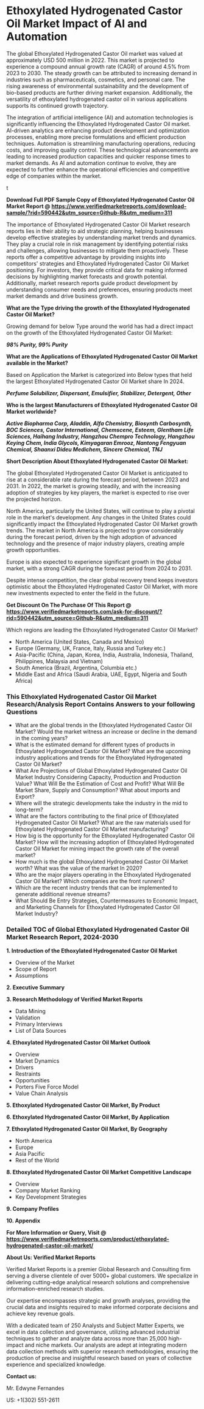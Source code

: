 <meta name="title" content="Global  Ethoxylated Hydrogenated Castor Oil Market Impact of AI and Automation"><meta name="description" content="  The global Ethoxylated Hydrogenated Castor Oil market was valued at approximately USD 500 million in 2022. This market is projected to experience a compound annual g"><meta name="title" content=" Ethoxylated Hydrogenated Castor Oil Market Size, Share, Scope, Trends, Growth, Opportunities, Analysis, Forecast"> <h1>Ethoxylated Hydrogenated Castor Oil Market Impact of AI and Automation</h1> <p>The global Ethoxylated Hydrogenated Castor Oil market was valued at approximately USD 500 million in 2022. This market is projected to experience a compound annual growth rate (CAGR) of around 4.5% from 2023 to 2030. The steady growth can be attributed to increasing demand in industries such as pharmaceuticals, cosmetics, and personal care. The rising awareness of environmental sustainability and the development of bio-based products are further driving market expansion. Additionally, the versatility of ethoxylated hydrogenated castor oil in various applications supports its continued growth trajectory.</p> <p>The integration of artificial intelligence (AI) and automation technologies is significantly influencing the Ethoxylated Hydrogenated Castor Oil market. AI-driven analytics are enhancing product development and optimization processes, enabling more precise formulations and efficient production techniques. Automation is streamlining manufacturing operations, reducing costs, and improving quality control. These technological advancements are leading to increased production capacities and quicker response times to market demands. As AI and automation continue to evolve, they are expected to further enhance the operational efficiencies and competitive edge of companies within the market.</p> t</p><p id="" class=""><strong>Download Full PDF Sample Copy of Ethoxylated Hydrogenated Castor Oil Market Report @ <a href="https://www.verifiedmarketreports.com/download-sample/?rid=590442&utm_source=Github-R&utm_medium=311" target="_blank">https://www.verifiedmarketreports.com/download-sample/?rid=590442&utm_source=Github-R&utm_medium=311</a></strong></p><p>The importance of&nbsp;Ethoxylated Hydrogenated Castor Oil Market research reports lies in their ability to aid strategic planning, helping businesses develop effective strategies by understanding market trends and dynamics. They play a crucial role in risk management by identifying potential risks and challenges, allowing businesses to mitigate them proactively. These reports offer a competitive advantage by providing insights into competitors' strategies and Ethoxylated Hydrogenated Castor Oil Market positioning. For investors, they provide critical data for making informed decisions by highlighting market forecasts and growth potential. Additionally, market research reports guide product development by understanding consumer needs and preferences, ensuring products meet market demands and drive business growth.</p><p><strong>What are the&nbsp;Type driving the growth of the Ethoxylated Hydrogenated Castor Oil Market?</strong></p><p id="" class="">Growing demand for below Type around the world has had a direct impact on the growth of the Ethoxylated Hydrogenated Castor Oil Market:</p><em><strong>98% Purity, 99% Purity</strong></em></p><strong>What are the&nbsp;Applications&nbsp;of Ethoxylated Hydrogenated Castor Oil Market available in the Market?</strong></p><p id="" class="">Based on Application the Market is categorized into Below types that held the largest Ethoxylated Hydrogenated Castor Oil Market share In 2024.</p><em><strong>Perfume Solubilizer, Dispersant, Emulsifier, Stabilizer, Detergent, Other</strong></em></p><strong>Who is the largest Manufacturers of Ethoxylated Hydrogenated Castor Oil Market worldwide?</strong></p><p><em><strong>Active Biopharma Corp, Aladdin, Alfa Chemistry, Biosynth Carbosynth, BOC Sciences, Castor International, Chemscene, Esteem, Glentham Life Sciences, Haihang Industry, Hangzhou Chempro Technology, Hangzhou Keying Chem, India Glycols, Kimyagaran Emrooz, Nantong Fengyuan Chemical, Shaanxi Dideu Medichem, Sincere Chemical, TNJ</strong></em></p><p id="" class=""><strong>Short Description About Ethoxylated Hydrogenated Castor Oil Market:</strong></p><p>The global Ethoxylated Hydrogenated Castor Oil Market is anticipated to rise at a considerable rate during the forecast period, between 2023 and 2031. In 2022, the market is growing steadily, and with the increasing adoption of strategies by key players, the market is expected to rise over the projected horizon.</p><p>North America, particularly the United States, will continue to play a pivotal role in the market's development. Any changes in the United States could significantly impact the Ethoxylated Hydrogenated Castor Oil Market growth trends. The market in North America is projected to grow considerably during the forecast period, driven by the high adoption of advanced technology and the presence of major industry players, creating ample growth opportunities.</p><p>Europe is also expected to experience significant growth in the global market, with a strong CAGR during the forecast period from 2024 to 2031.</p><p>Despite intense competition, the clear global recovery trend keeps investors optimistic about the Ethoxylated Hydrogenated Castor Oil Market, with more new investments expected to enter the field in the future.</p><p id="" class=""><strong>Get Discount On The Purchase Of This Report @ <a href="https://www.verifiedmarketreports.com/ask-for-discount/?rid=590442&utm_source=Github-R&utm_medium=311" target="_blank">https://www.verifiedmarketreports.com/ask-for-discount/?rid=590442&utm_source=Github-R&utm_medium=311</a></strong></p>Which regions are leading the Ethoxylated Hydrogenated Castor Oil Market?</p><ul><li>North America (United States, Canada and Mexico)</li><li>Europe (Germany, UK, France, Italy, Russia and Turkey etc.)</li><li>Asia-Pacific (China, Japan, Korea, India, Australia, Indonesia, Thailand, Philippines, Malaysia and Vietnam)</li><li>South America (Brazil, Argentina, Columbia etc.)</li><li>Middle East and Africa (Saudi Arabia, UAE, Egypt, Nigeria and South Africa)</li></ul><h3 id="" class="">This Ethoxylated Hydrogenated Castor Oil Market Research/Analysis Report Contains Answers to your following Questions</h3><ul><li>What are the global trends in the Ethoxylated Hydrogenated Castor Oil Market? Would the market witness an increase or decline in the demand in the coming years?</li><li>What is the estimated demand for different types of products in Ethoxylated Hydrogenated Castor Oil Market? What are the upcoming industry applications and trends for the Ethoxylated Hydrogenated Castor Oil Market?</li><li>What Are Projections of Global Ethoxylated Hydrogenated Castor Oil Market Industry Considering Capacity, Production and Production Value? What Will Be the Estimation of Cost and Profit? What Will Be Market Share, Supply and Consumption? What about imports and Export?</li><li>Where will the strategic developments take the industry in the mid to long-term?</li><li>What are the factors contributing to the final price of Ethoxylated Hydrogenated Castor Oil Market? What are the raw materials used for Ethoxylated Hydrogenated Castor Oil Market manufacturing?</li><li>How big is the opportunity for the Ethoxylated Hydrogenated Castor Oil Market? How will the increasing adoption of Ethoxylated Hydrogenated Castor Oil Market for mining impact the growth rate of the overall market?</li><li>How much is the global Ethoxylated Hydrogenated Castor Oil Market worth? What was the value of the market In 2020?</li><li>Who are the major players operating in the Ethoxylated Hydrogenated Castor Oil Market? Which companies are the front runners?</li><li>Which are the recent industry trends that can be implemented to generate additional revenue streams?</li><li>What Should Be Entry Strategies, Countermeasures to Economic Impact, and Marketing Channels for Ethoxylated Hydrogenated Castor Oil Market Industry?</li></ul><h3 id="" class="">Detailed TOC of Global Ethoxylated Hydrogenated Castor Oil Market Research Report, 2024-2030</h3><p id="" class=""><strong>1. Introduction of the Ethoxylated Hydrogenated Castor Oil Market</strong></p><ul><li>Overview of the Market</li><li>Scope of Report</li><li>Assumptions</li></ul><p id="" class=""><strong>2. Executive Summary</strong></p><p id="" class=""><strong>3. Research Methodology of Verified Market Reports</strong></p><ul><li>Data Mining</li><li>Validation</li><li>Primary Interviews</li><li>List of Data Sources</li></ul><p id="" class=""><strong>4. Ethoxylated Hydrogenated Castor Oil Market Outlook</strong></p><ul><li>Overview</li><li>Market Dynamics</li><li>Drivers</li><li>Restraints</li><li>Opportunities</li><li>Porters Five Force Model</li><li>Value Chain Analysis</li></ul><p id="" class=""><strong>5. Ethoxylated Hydrogenated Castor Oil Market, By Product</strong></p><p id="" class=""><strong>6. Ethoxylated Hydrogenated Castor Oil Market, By Application</strong></p><p id="" class=""><strong>7. Ethoxylated Hydrogenated Castor Oil Market, By Geography</strong></p><ul><li>North America</li><li>Europe</li><li>Asia Pacific</li><li>Rest of the World</li></ul><p id="" class=""><strong>8. Ethoxylated Hydrogenated Castor Oil Market Competitive Landscape</strong></p><ul><li>Overview</li><li>Company Market Ranking</li><li>Key Development Strategies</li></ul><p id="" class=""><strong>9. Company Profiles</strong></p><p id="" class=""><strong>10. Appendix</strong></p><p id="" class=""><strong>For More Information or Query, Visit @ <a href="https://www.verifiedmarketreports.com/product/ethoxylated-hydrogenated-castor-oil-market/" target="_blank">https://www.verifiedmarketreports.com/product/ethoxylated-hydrogenated-castor-oil-market/</a></strong></p><p id="" class=""><strong>About Us: Verified Market Reports</strong></p><p id="" class="">Verified Market Reports is a premier Global Research and Consulting firm serving a diverse clientele of over 5000+ global customers. We specialize in delivering cutting-edge analytical research solutions and comprehensive information-enriched research studies.</p><p id="" class="">Our expertise encompasses strategic and growth analyses, providing the crucial data and insights required to make informed corporate decisions and achieve key revenue goals.</p><p id="" class="">With a dedicated team of 250 Analysts and Subject Matter Experts, we excel in data collection and governance, utilizing advanced industrial techniques to gather and analyze data across more than 25,000 high-impact and niche markets. Our analysts are adept at integrating modern data collection methods with superior research methodologies, ensuring the production of precise and insightful research based on years of collective experience and specialized knowledge.</p><p id="" class=""><strong>Contact us:</strong></p><p id="" class="">Mr. Edwyne Fernandes</p><p id="" class="">US: +1(302) 551-2611</p>